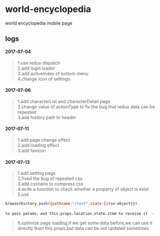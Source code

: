 # world-encyclopedia
world encyclopedia mobile page

## logs
#### 2017-07-04  
> 1.use redux dispatch  
> 2.add login loader  
> 3.add activeIndex of bottom menu  
> 4.change icon of settings
#### 2017-07-06  
> 1.add characterList and characterDetail page  
> 2.change value of actionType to fix the bug that redux data can be repeated  
> 3.add history path to header  
#### 2017-07-11
> 1.add page change effect  
> 2.add loading effect  
> 3.add favicon  
#### 2017-07-13
> 1.add setting page  
> 2.fixed the bug of repeated css  
> 3.add cssnano to compress css  
> 4.write a function to check whether a property of object is exist  
> 5.use
```javascript 
browserHistory.push({pathname:"/test",state:{item:object}})
```  
    to pass params，and this.props.location.state.item to receive it  ·
> 6.optimize page loading;if we get some data before,we can use it directly from this.props,but data can be not updated sometimes 

